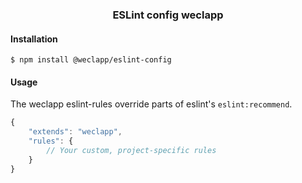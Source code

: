 <h3 align="center">
    ESLint config weclapp
</h3>

#### Installation
```shell
$ npm install @weclapp/eslint-config
```

#### Usage
The weclapp eslint-rules override parts of eslint's `eslint:recommend`.
```js
{
    "extends": "weclapp",
    "rules": {
        // Your custom, project-specific rules
    }
}
```
